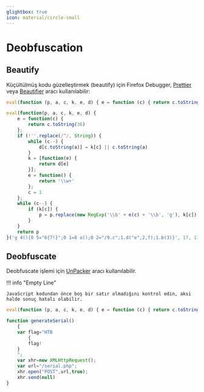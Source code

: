 ```yaml
---
glightbox: true
icon: material/circle-small
---
```


# Deobfuscation

## Beautify

Küçültülmüş kodu güzelleştirmek (beautify) için Firefox Debugger, [Prettier](https://prettier.io/playground/) veya [Beautifier](https://beautifier.io/) aracı kullanılabilir:

```javascript
eval(function (p, a, c, k, e, d) { e = function (c) { return c.toString(36) }; if (!''.replace(/^/, String)) { while (c--) { d[c.toString(a)] = k[c] || c.toString(a) } k = [function (e) { return d[e] }]; e = function () { return '\\w+' }; c = 1 }; while (c--) { if (k[c]) { p = p.replace(new RegExp('\\b' + e(c) + '\\b', 'g'), k[c]) } } return p }('g 4(){0 5="6{7!}";0 1=8 a();0 2="/9.c";1.d("e",2,f);1.b(3)}', 17, 17, 'var|xhr|url|null|generateSerial|flag|HTB|flag|new|serial|XMLHttpRequest|send|php|open|POST|true|function'.split('|'), 0, {}))
```

```javascript title="Output"
eval(function(p, a, c, k, e, d) {
    e = function(c) {
        return c.toString(36)
    };
    if (!''.replace(/^/, String)) {
        while (c--) {
            d[c.toString(a)] = k[c] || c.toString(a)
        }
        k = [function(e) {
            return d[e]
        }];
        e = function() {
            return '\\w+'
        };
        c = 1
    };
    while (c--) {
        if (k[c]) {
            p = p.replace(new RegExp('\\b' + e(c) + '\\b', 'g'), k[c])
        }
    }
    return p
}('g 4(){0 5="6{7!}";0 1=8 a();0 2="/9.c";1.d("e",2,f);1.b(3)}', 17, 17, 'var|xhr|url|null|generateSerial|flag|HTB|flag|new|serial|XMLHttpRequest|send|php|open|POST|true|function'.split('|'), 0, {}))
```

## Deobfuscate

Deobfuscate işlemi için [UnPacker](https://matthewfl.com/unPacker.html) aracı kullanılabilir.

!!! info "Empty Line"

    JavaScript kodundan önce boş bir satır olmadığını kontrol edin, aksi halde sonuç hatalı olabilir.

```javascript
eval(function (p, a, c, k, e, d) { e = function (c) { return c.toString(36) }; if (!''.replace(/^/, String)) { while (c--) { d[c.toString(a)] = k[c] || c.toString(a) } k = [function (e) { return d[e] }]; e = function () { return '\\w+' }; c = 1 }; while (c--) { if (k[c]) { p = p.replace(new RegExp('\\b' + e(c) + '\\b', 'g'), k[c]) } } return p }('g 4(){0 5="6{7!}";0 1=8 a();0 2="/9.c";1.d("e",2,f);1.b(3)}', 17, 17, 'var|xhr|url|null|generateSerial|flag|HTB|flag|new|serial|XMLHttpRequest|send|php|open|POST|true|function'.split('|'), 0, {}))
```

```javascript title="Output"
function generateSerial()
    {
    var flag="HTB
        {
        flag!
    }
    ";
    var xhr=new XMLHttpRequest();
    var url="/serial.php";
    xhr.open("POST",url,true);
    xhr.send(null)
}
```
